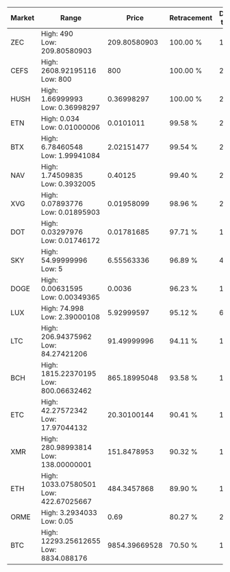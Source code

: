 | Market | Range | Price| Retracement | Doubles to 50% |
| --- | --- | --- | --- | --- |
| ZEC | High: 490<br />Low: 209.80580903 | 209.80580903 | 100.00 % | 1.67 |
| CEFS | High: 2608.92195116<br />Low: 800 | 800 | 100.00 % | 2.13 |
| HUSH | High: 1.66999993<br />Low: 0.36998297 | 0.36998297 | 100.00 % | 2.76 |
| ETN | High: 0.034<br />Low: 0.01000006 | 0.0101011 | 99.58 % | 2.18 |
| BTX | High: 6.78460548<br />Low: 1.99941084 | 2.02151477 | 99.54 % | 2.17 |
| NAV | High: 1.74509835<br />Low: 0.3932005 | 0.40125 | 99.40 % | 2.66 |
| XVG | High: 0.07893776<br />Low: 0.01895903 | 0.01958099 | 98.96 % | 2.50 |
| DOT | High: 0.03297976<br />Low: 0.01746172 | 0.01781685 | 97.71 % | 1.42 |
| SKY | High: 54.99999996<br />Low: 5 | 6.55563336 | 96.89 % | 4.58 |
| DOGE | High: 0.00631595<br />Low: 0.00349365 | 0.0036 | 96.23 % | 1.36 |
| LUX | High: 74.998<br />Low: 2.39000108 | 5.92999597 | 95.12 % | 6.53 |
| LTC | High: 206.94375962<br />Low: 84.27421206 | 91.49999996 | 94.11 % | 1.59 |
| BCH | High: 1815.22370195<br />Low: 800.06632462 | 865.18995048 | 93.58 % | 1.51 |
| ETC | High: 42.27572342<br />Low: 17.97044132 | 20.30100144 | 90.41 % | 1.48 |
| XMR | High: 280.98993814<br />Low: 138.00000001 | 151.8478953 | 90.32 % | 1.38 |
| ETH | High: 1033.07580501<br />Low: 422.67025667 | 484.3457868 | 89.90 % | 1.50 |
| ORME | High: 3.2934033<br />Low: 0.05 | 0.69 | 80.27 % | 2.42 |
| BTC | High: 12293.25612655<br />Low: 8834.088176 | 9854.39669528 | 70.50 % | 1.07 |

